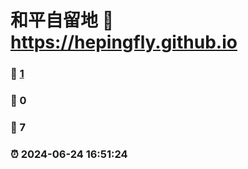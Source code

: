 # 和平自留地 :link: https://hepingfly.github.io 
### :page_facing_up: [1](https://hepingfly.github.io/tag.html) 
### :speech_balloon: 0 
### :hibiscus: 7 
### :alarm_clock: 2024-06-24 16:51:24 

